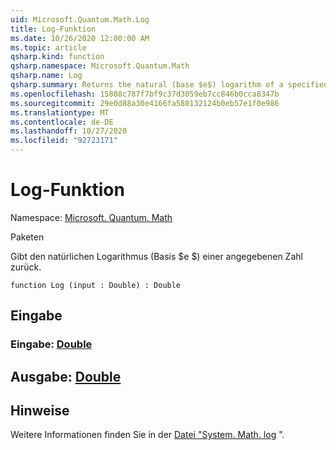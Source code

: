 ```yaml
---
uid: Microsoft.Quantum.Math.Log
title: Log-Funktion
ms.date: 10/26/2020 12:00:00 AM
ms.topic: article
qsharp.kind: function
qsharp.namespace: Microsoft.Quantum.Math
qsharp.name: Log
qsharp.summary: Returns the natural (base $e$) logarithm of a specified number.
ms.openlocfilehash: 15808c787f7bf9c37d3059eb7cc846b0cca8347b
ms.sourcegitcommit: 29e0d88a30e4166fa580132124b0eb57e1f0e986
ms.translationtype: MT
ms.contentlocale: de-DE
ms.lasthandoff: 10/27/2020
ms.locfileid: "92723171"
---
```

# <a name="log-function"></a>Log-Funktion

Namespace: [Microsoft. Quantum. Math](xref:Microsoft.Quantum.Math)

Paketen [](https://nuget.org/packages/)


Gibt den natürlichen Logarithmus (Basis $e $) einer angegebenen Zahl zurück.

```qsharp
function Log (input : Double) : Double
```


## <a name="input"></a>Eingabe

### <a name="input--double"></a>Eingabe: [Double](xref:microsoft.quantum.lang-ref.double)





## <a name="output--double"></a>Ausgabe: [Double](xref:microsoft.quantum.lang-ref.double)



## <a name="remarks"></a>Hinweise

Weitere Informationen finden Sie in der [Datei "System. Math. log](https://docs.microsoft.com/dotnet/api/system.math.log) ".